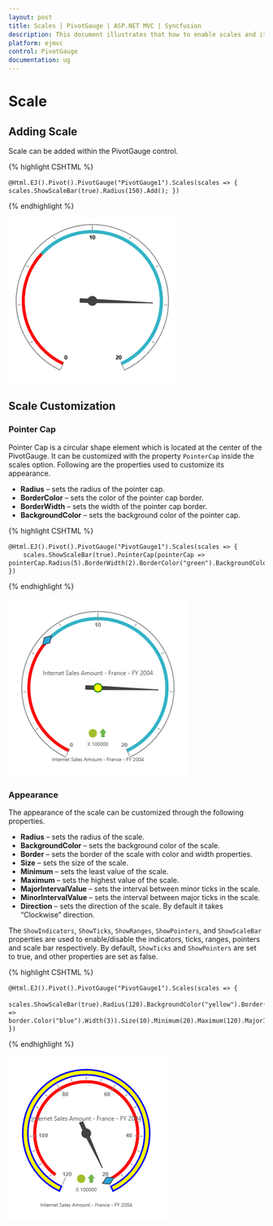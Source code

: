 ```yaml
---
layout: post
title: Scales | PivotGauge | ASP.NET MVC | Syncfusion
description: This document illustrates that how to enable scales and its customization in ASP.NET MVC PivotGauge control
platform: ejmvc
control: PivotGauge
documentation: ug
---
```


# Scale

## Adding Scale

Scale can be added within the PivotGauge control. 

{% highlight CSHTML %}

    @Html.EJ().Pivot().PivotGauge("PivotGauge1").Scales(scales => { scales.ShowScaleBar(true).Radius(150).Add(); })

{% endhighlight  %}

![Scales in ASP NET MVC pivot gauge control](Scales_images/AddingScale.png) 

## Scale Customization

### Pointer Cap
Pointer Cap is a circular shape element which is located at the center of the PivotGauge. It can be customized with the property `PointerCap` inside the scales option. Following are the properties used to customize its appearance.

* **Radius** – sets the radius of the pointer cap.
* **BorderColor** – sets the color of the pointer cap border.
* **BorderWidth** – sets the width of the pointer cap border.
* **BackgroundColor** – sets the background color of the pointer cap.

{% highlight CSHTML %}

    @Html.EJ().Pivot().PivotGauge("PivotGauge1").Scales(scales => {
        scales.ShowScaleBar(true).PointerCap(pointerCap => pointerCap.Radius(5).BorderWidth(2).BorderColor("green").BackgroundColor("yellow")).Add();
    })

{% endhighlight  %}

![Pointer cap in ASP NET MVC pivot gauge control](Scales_images/PointerCap.png) 

### Appearance
The appearance of the scale can be customized through the following properties.

* **Radius** – sets the radius of the scale.
* **BackgroundColor** – sets the background color of the scale.
* **Border** – sets the border of the scale with color and width properties.
* **Size** – sets the size of the scale.
* **Minimum** – sets the least value of the scale.
* **Maximum** – sets the highest value of the scale.
* **MajorIntervalValue** – sets the interval between minor ticks in the scale.
* **MinorIntervalValue** – sets the interval between major ticks in the scale.
* **Direction** – sets the direction of the scale.  By default it takes “Clockwise” direction.

The `ShowIndicators`, `ShowTicks`, `ShowRanges`, `ShowPointers`, and `ShowScaleBar` properties are used to enable/disable the indicators, ticks, ranges, pointers and scale bar respectively.  By default, `ShowTicks` and `ShowPointers` are set to true, and other properties are set as false.

{% highlight CSHTML %}

    @Html.EJ().Pivot().PivotGauge("PivotGauge1").Scales(scales => {
        scales.ShowScaleBar(true).Radius(120).BackgroundColor("yellow").Border(border => border.Color("blue").Width(3)).Size(10).Minimum(20).Maximum(120).MajorIntervalValue(20).MinorIntervalValue(5).Direction(Directions.CounterClockwise).Add();
    })

{% endhighlight  %}

![Scale appearance in ASP NET MVC pivot gauge control](Scales_images/Appearance.png) 